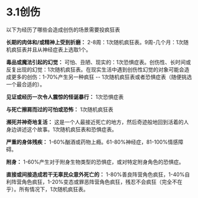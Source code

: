 # 3.1创伤

以下为经历了哪些会造成创伤的场景需要投疯狂表

**长期的肉体和/或精神上受到折磨：** 2-8周：1次随机疯狂表。9周-几个月：1次随机疯狂表并且从神经症表上选取1个。

**毒品或魔法引起的幻觉：** 可怕、丑陋、现实的：1次恐惧症表。创伤性、长时间或反复出现的幻觉：1次随机疯狂表。在现实生活中遇到创伤性幻觉的对象可能会造成更多的创伤：1-70%产生另一种疯狂 -- 1次随机疯狂表或者恐惧症表（随便挑选一个最合适的）。

**见证或经历一次令人震惊的怪诞暴行：** 1次恐惧症表

**与死亡擦肩而过的可怕或恐怖：** 1次随机疯狂表

**濒死并神奇地复活：** 这是一个人最接近死亡的地方，然后奇迹般地回到活着的人身边讲述这个故事。1次随机疯狂表和恐惧症表。

**严重的身体残疾：** 1-60%酗酒或药物上瘾。61-80%神经症，81-100%情感障碍。

**附身：** 1-60%产生对于附身生物类型的恐惧症，或对特定附身角色的恐惧症。

**直接或间接造成若干无辜民众意外死亡的：** 1-80%善良阵营角色疯狂，1-40%自利阵营角色疯狂，1-20%变态或罪恶阵营角色疯狂，残忍不会疯狂（完全不在乎）。所有情况下，1次随机疯狂表。
